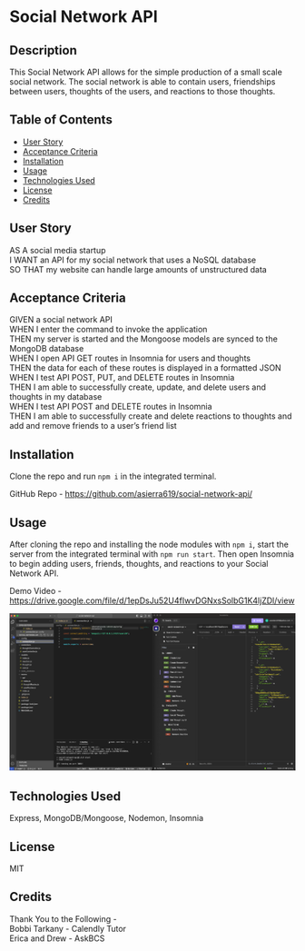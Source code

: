 # Social Network API

## Description

This Social Network API allows for the simple production of a small scale social network. The social network is able to contain users, friendships between users, thoughts of the users, and reactions to those thoughts. 

## Table of Contents

- [User Story](#user-story)
- [Acceptance Criteria](#acceptance-criteria)
- [Installation](#installation)
- [Usage](#usage)
- [Technologies Used](#technologies-used)
- [License](#license)
- [Credits](#credits)

## User Story

AS A social media startup<br />
I WANT an API for my social network that uses a NoSQL database<br />
SO THAT my website can handle large amounts of unstructured data

## Acceptance Criteria

GIVEN a social network API<br />
WHEN I enter the command to invoke the application<br />
THEN my server is started and the Mongoose models are synced to the MongoDB database<br />
WHEN I open API GET routes in Insomnia for users and thoughts<br />
THEN the data for each of these routes is displayed in a formatted JSON<br />
WHEN I test API POST, PUT, and DELETE routes in Insomnia<br />
THEN I am able to successfully create, update, and delete users and thoughts in my database<br />
WHEN I test API POST and DELETE routes in Insomnia<br />
THEN I am able to successfully create and delete reactions to thoughts and add and remove friends to a user’s friend list<br />

## Installation

Clone the repo and run `npm i` in the integrated terminal. 

GitHub Repo - https://github.com/asierra619/social-network-api/

## Usage

After cloning the repo and installing the node modules with `npm i`, start the server from the integrated terminal with `npm run start`. Then open Insomnia to begin adding users, friends, thoughts, and reactions to your Social Network API.

Demo Video - https://drive.google.com/file/d/1epDsJu52U4fIwvDGNxsSolbG1K4ljZDl/view

![screenshot of Code & Insomniac](./images/ScreenshotOfVSCodeAndInsomnia.png)

## Technologies Used

Express, MongoDB/Mongoose, Nodemon, Insomnia

## License

MIT

## Credits

Thank You to the Following -<br />
Bobbi Tarkany - Calendly Tutor<br />
Erica and Drew - AskBCS